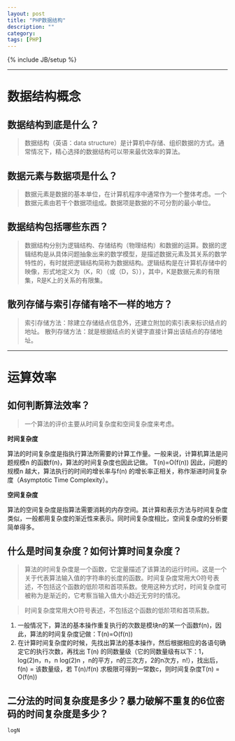 ```yaml
---
layout: post
title: "PHP数据结构"
description: ""
category: 
tags: [PHP]
---
```

{% include JB/setup %}

---

# 数据结构概念

## 数据结构到底是什么？

> 数据结构（英语：data structure）是计算机中存储、组织数据的方式。通常情况下，精心选择的数据结构可以带来最优效率的算法。

## 数据元素与数据项是什么？

> 数据元素是数据的基本单位，在计算机程序中通常作为一个整体考虑。一个数据元素由若干个数据项组成。数据项是数据的不可分割的最小单位。

## 数据结构包括哪些东西？

> 数据结构分别为逻辑结构、存储结构（物理结构）和数据的运算。数据的逻辑结构是从具体问题抽象出来的数学模型，是描述数据元素及其关系的数学特性的，有时就把逻辑结构简称为数据结构。逻辑结构是在计算机存储中的映像，形式地定义为（K，R）（或（D，S）），其中，K是数据元素的有限集，R是K上的关系的有限集。

## 散列存储与索引存储有啥不一样的地方？

> 索引存储方法：除建立存储结点信息外，还建立附加的索引表来标识结点的地址。
> 散列存储方法：就是根据结点的关键字直接计算出该结点的存储地址。

---

# 运算效率

## 如何判断算法效率？

> 一个算法的评价主要从时间复杂度和空间复杂度来考虑。

**时间复杂度**

算法的时间复杂度是指执行算法所需要的计算工作量。一般来说，计算机算法是问题规模n 的函数f(n)，算法的时间复杂度也因此记做。
T(n)=Ο(f(n))
因此，问题的规模n 越大，算法执行的时间的增长率与f(n) 的增长率正相关，称作渐进时间复杂度（Asymptotic Time Complexity）。

**空间复杂度**

算法的空间复杂度是指算法需要消耗的内存空间。其计算和表示方法与时间复杂度类似，一般都用复杂度的渐近性来表示。同时间复杂度相比，空间复杂度的分析要简单得多。

## 什么是时间复杂度？如何计算时间复杂度？

> 算法的时间复杂度是一个函数，它定量描述了该算法的运行时间。这是一个关于代表算法输入值的字符串的长度的函数。时间复杂度常用大O符号表述，不包括这个函数的低阶项和首项系数。使用这种方式时，时间复杂度可被称为是渐近的，它考察当输入值大小趋近无穷时的情况。

> 时间复杂度常用大O符号表述，不包括这个函数的低阶项和首项系数。

1. 一般情况下，算法的基本操作重复执行的次数是模块n的某一个函数f(n)，因此，算法的时间复杂度记做：T(n)=O(f(n))
2. 在计算时间复杂度的时候，先找出算法的基本操作，然后根据相应的各语句确定它的执行次数，再找出 T(n) 的同数量级（它的同数量级有以下：1，log(2)n，n，n log(2)n ，n的平方，n的三次方，2的n次方，n!），找出后，f(n) = 该数量级，若 T(n)/f(n) 求极限可得到一常数c，则时间复杂度T(n) = O(f(n))

## 二分法的时间复杂度是多少？暴力破解不重复的6位密码的时间复杂度是多少？
`logN`
